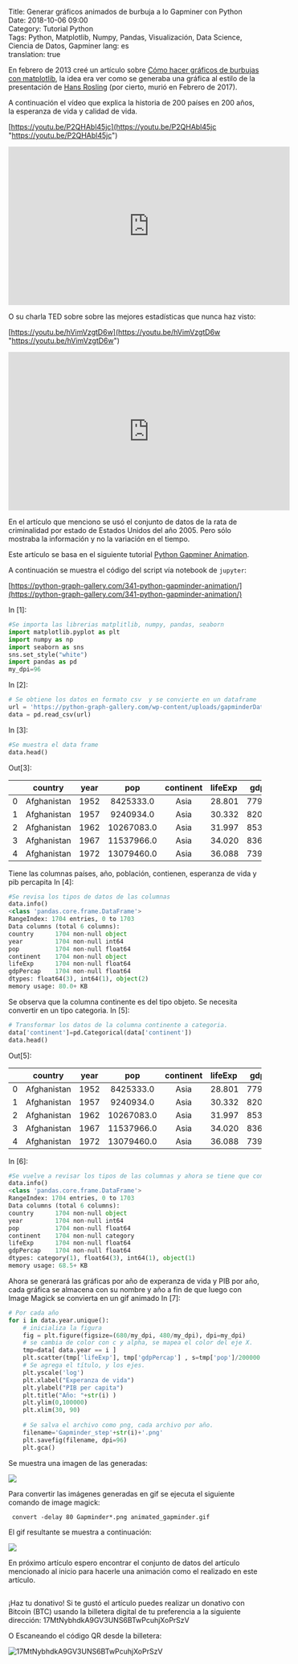 Title: Generar gráficos animados de burbuja a lo Gapminer con Python  
Date: 2018-10-06 09:00  
Category: Tutorial Python  
Tags: Python, Matplotlib, Numpy, Pandas, Visualización, Data Science, Ciencia de Datos, Gapminer 
lang: es  
translation: true 

En febrero de 2013 creé un artículo sobre [Cómo hacer gráficos de burbujas con matplotlib](https://www.seraph.to/creacion-de-grafico-de-burbujas-con-matplotlib.html), la idea era ver como se generaba una gráfica al estilo de la presentación de [Hans Rosling](https://es.wikipedia.org/wiki/Hans_Rosling) (por cierto, murió en Febrero de 2017).

A continuación el vídeo que explica la historia de 200 países en 200 años, la esperanza de vida y calidad de vida.

[https://youtu.be/P2QHAbl45jc](https://youtu.be/P2QHAbl45jc "https://youtu.be/P2QHAbl45jc")

<iframe width="560" height="315" src="https://www.youtube.com/embed/P2QHAbl45jc" frameborder="0" allow="accelerometer; autoplay; encrypted-media; gyroscope; picture-in-picture" allowfullscreen></iframe>


O su charla TED sobre  sobre las mejores estadísticas que nunca haz visto:

[https://youtu.be/hVimVzgtD6w](https://youtu.be/hVimVzgtD6w "https://youtu.be/hVimVzgtD6w")

<iframe width="560" height="315" src="https://www.youtube.com/embed/hVimVzgtD6w" frameborder="0" allow="accelerometer; autoplay; encrypted-media; gyroscope; picture-in-picture" allowfullscreen></iframe>

En el artículo que menciono se usó el conjunto de datos de la rata de criminalidad por estado de Estados Unidos del año 2005. Pero sólo mostraba la información y no la variación en el tiempo.


Este artículo se basa en el siguiente tutorial [Python Gapminer Animation](https://python-graph-gallery.com/341-python-gapminder-animation/).

A continuación se muestra el código del script vía notebook de `jupyter`:

[https://python-graph-gallery.com/341-python-gapminder-animation/](https://python-graph-gallery.com/341-python-gapminder-animation/)

In [1]:
```python
#Se importa las librerias matplitlib, numpy, pandas, seaborn
import matplotlib.pyplot as plt
import numpy as np
import seaborn as sns
sns.set_style("white")
import pandas as pd
my_dpi=96
```
In [2]:
```python
# Se obtiene los datos en formato csv  y se convierte en un dataframe
url = 'https://python-graph-gallery.com/wp-content/uploads/gapminderData.csv'
data = pd.read_csv(url)
```
In [3]:
```python
#Se muestra el data frame
data.head()
```
Out[3]:

|   | country	  | year |	pop			| continent	| lifeExp | gdpPercap 	|
|:- | :--------:  | :--: | :---------:  | :-------: | :----   | :----------:|
| 0	| Afghanistan | 1952 |	8425333.0   | Asia		| 28.801  |	779.445314	|
| 1	| Afghanistan | 1957 |	9240934.0	| Asia		| 30.332  |	820.853030	|
| 2	| Afghanistan | 1962 |	10267083.0	| Asia		| 31.997  |	853.100710	|
| 3	| Afghanistan | 1967 |	11537966.0	| Asia		| 34.020  |	836.197138	|
| 4	| Afghanistan | 1972 |	13079460.0	| Asia		| 36.088  |	739.981106	|

Tiene las columnas países, año, población, contienen, esperanza de vida y pib percapita
In [4]:
```python
#Se revisa los tipos de datos de las columnas
data.info()
<class 'pandas.core.frame.DataFrame'>
RangeIndex: 1704 entries, 0 to 1703
Data columns (total 6 columns):
country      1704 non-null object
year         1704 non-null int64
pop          1704 non-null float64
continent    1704 non-null object
lifeExp      1704 non-null float64
gdpPercap    1704 non-null float64
dtypes: float64(3), int64(1), object(2)
memory usage: 80.0+ KB
```
Se observa que la columna continente es del tipo objeto. Se necesita convertir en un tipo categoria.
In [5]:
```python
# Transformar los datos de la columna continente a categoria.
data['continent']=pd.Categorical(data['continent'])
data.head()
```
Out[5]:

|   | country	  | year | pop		  | continent	| lifeExp | gdpPercap  |
|:- | :--------:  | :--: | :-------:  | :---------: | :-----  | :---------:|
| 0 | Afghanistan | 1952 | 8425333.0  |	Asia		| 28.801  |	779.445314 |
| 1 | Afghanistan | 1957 | 9240934.0  |	Asia        | 30.332  |	820.853030 |
| 2 | Afghanistan | 1962 | 10267083.0 |	Asia		| 31.997  |	853.100710 |
| 3 | Afghanistan | 1967 | 11537966.0 |	Asia		| 34.020  |	836.197138 |
| 4 | Afghanistan | 1972 | 13079460.0 |	Asia		| 36.088  |	739.981106 |

In [6]:
```python
#Se vuelve a revisar los tipos de las columnas y ahora se tiene que contienen es categoria
data.info()
<class 'pandas.core.frame.DataFrame'>
RangeIndex: 1704 entries, 0 to 1703
Data columns (total 6 columns):
country      1704 non-null object
year         1704 non-null int64
pop          1704 non-null float64
continent    1704 non-null category
lifeExp      1704 non-null float64
gdpPercap    1704 non-null float64
dtypes: category(1), float64(3), int64(1), object(1)
memory usage: 68.5+ KB
```
Ahora se generará las gráficas por año de experanza de vida y PIB por año, cada gráfica se almacena con su nombre y año a fin de que luego con Image Magick se convierta en un gif animado
In [7]:
```python
# Por cada año
for i in data.year.unique():
    # inicializa la figura
    fig = plt.figure(figsize=(680/my_dpi, 480/my_dpi), dpi=my_dpi)
    # se cambia de color con c y alpha, se mapea el color del eje X.
    tmp=data[ data.year == i ]
    plt.scatter(tmp['lifeExp'], tmp['gdpPercap'] , s=tmp['pop']/200000 , c=tmp['continent'].cat.codes, cmap="Accent", alpha=0.6, edgecolors="white", linewidth=2)
    # Se agrega el título, y los ejes.
    plt.yscale('log')
    plt.xlabel("Experanza de vida")
    plt.ylabel("PIB per capita")
    plt.title("Año: "+str(i) )
    plt.ylim(0,100000)
    plt.xlim(30, 90)
    
    # Se salva el archivo como png, cada archivo por año.
    filename='Gapminder_step'+str(i)+'.png'
    plt.savefig(filename, dpi=96)
    plt.gca()
```

Se muestra una imagen de las generadas:


![](./images/generargraficosanimadosdeburbujaalogapminerconpython-1.png)

Para convertir las imágenes generadas en gif se ejecuta el siguiente comando de image magick:
```
 convert -delay 80 Gapminder*.png animated_gapminder.gif
```

El gif resultante se muestra a continuación:


![](./images/generargraficosanimadosdeburbujaalogapminerconpython-2.gif)


En próximo artículo espero encontrar el conjunto de datos del artículo mencionado al inicio para hacerle una animación como el realizado en este artículo.




##  ##
¡Haz tu donativo!
Si te gustó el artículo puedes realizar un donativo con Bitcoin (BTC)
usando la billetera digital de tu preferencia a la siguiente
dirección: 17MtNybhdkA9GV3UNS6BTwPcuhjXoPrSzV

O Escaneando el código QR desde la billetera:

![17MtNybhdkA9GV3UNS6BTwPcuhjXoPrSzV](./images/17MtNybhdkA9GV3UNS6BTwPcuhjXoPrSzV.png)
